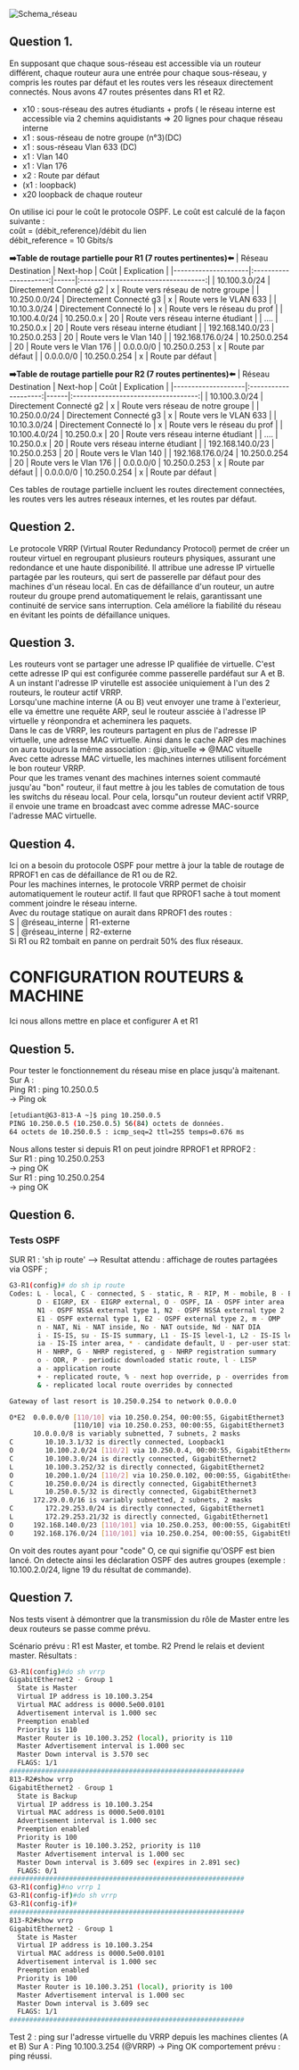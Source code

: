 ![Schema_réseau](https://github.com/user-attachments/assets/5e61bb51-a505-4fce-84ee-2fad75b33793)

 ## Question 1.
 
En supposant que chaque sous-réseau est accessible via un routeur différent, chaque routeur aura une entrée pour chaque sous-réseau, y compris les routes par défaut et les routes vers les réseaux directement connectés.
Nous avons 47 routes présentes dans R1 et R2.
- x10 : sous-réseau des autres étudiants + profs ( le réseau interne est accessible via 2 chemins aquidistants => 20 lignes pour chaque réseau interne
- x1 : sous-réseau de notre groupe (n°3)(DC)
- x1 : sous-réseau Vlan 633 (DC)
- x1 : Vlan 140
- x1 : Vlan 176
- x2 : Route par défaut
- (x1 : loopback)
- x20 loopback de chaque routeur 
  
On utilise ici pour le coût le protocole OSPF. Le coût est calculé de la façon suivante :  
coût = (débit_reference)/débit du lien   
débit_reference = 10 Gbits/s

**__➡️Table de routage partielle pour R1 (7 routes pertinentes)⬅️__**
| Réseau Destination  | Next-hop               | Coût | Explication                         |
|---------------------|:---------------------:|------|:-----------------------------------:|
| 10.100.3.0/24      | Directement Connecté g2  |  x  | Route vers réseau de notre groupe |
| 10.250.0.0/24      | Directement Connecté g3  | x    | Route vers le VLAN 633            |
| 10.10.3.0/24       | Directement Connecté lo  | x    | Route vers le réseau du prof       |
| 10.100.4.0/24      | 10.250.0.x             | 20    | Route vers réseau interne étudiant |
|      ....          | 10.250.0.x             | 20    | Route vers réseau interne étudiant |
| 192.168.140.0/23   | 10.250.0.253           | 20    | Route vers le Vlan 140             |
| 192.168.176.0/24   | 10.250.0.254           | 20    | Route vers le Vlan 176             |
| 0.0.0.0/0          | 10.250.0.253           | x     | Route par défaut                   |
| 0.0.0.0/0          | 10.250.0.254           | x     | Route par défaut                   |



**__➡️Table de routage partielle pour R2 (7 routes pertinentes)⬅️__**
| Réseau Destination | Next-hop              | Coût | Explication                         |
|--------------------|:--------------------:|------|:-----------------------------------:|
| 10.100.3.0/24      | Directement Connecté g2  |  x  | Route vers réseau de notre groupe |
| 10.250.0.0/24      | Directement Connecté g3  | x    | Route vers le VLAN 633            |
| 10.10.3.0/24       | Directement Connecté lo  | x    | Route vers le réseau du prof       |
| 10.100.4.0/24      | 10.250.0.x             | 20    | Route vers réseau interne étudiant |
|      ....          | 10.250.0.x             | 20    | Route vers réseau interne étudiant |
| 192.168.140.0/23   | 10.250.0.253           | 20    | Route vers le Vlan 140             |
| 192.168.176.0/24   | 10.250.0.254           | 20    | Route vers le Vlan 176             |
| 0.0.0.0/0          | 10.250.0.253           | x     | Route par défaut                   |
| 0.0.0.0/0          | 10.250.0.254           | x     | Route par défaut                   |

Ces tables de routage partielle incluent les routes directement connectées, les routes vers les autres réseaux internes, et les routes par défaut.

## Question 2.

Le protocole VRRP (Virtual Router Redundancy Protocol) permet de créer un routeur virtuel en regroupant plusieurs routeurs physiques, assurant une redondance et une haute disponibilité. Il attribue une adresse IP virtuelle partagée par les routeurs, qui sert de passerelle par défaut pour des machines d'un réseau local. En cas de défaillance d'un routeur, un autre routeur du groupe prend automatiquement le relais, garantissant une continuité de service sans interruption. Cela améliore la fiabilité du réseau en évitant les points de défaillance uniques.

## Question 3.
Les routeurs vont se partager une adresse IP qualifiée de virtuelle. C'est cette adresse IP qui est configurée comme passerelle pardéfaut sur A et B.  
A un instant l'adresse IP virutelle est associée uniquiement à l'un des 2 routeurs, le routeur actif VRRP.  
Lorsqu'une machine interne (A ou B) veut envoyer une trame à l'exterieur, elle va émettre une requête ARP, seul le routeur assciée à l'adresse IP virtuelle y réonpondra et acheminera les paquets.  
Dans le cas de VRRP, les routeurs partagent en plus de l'adresse IP virtuelle, une adresse MAC virtuelle. Ainsi dans le cache ARP des machines on aura toujours la même association : @ip_vituelle => @MAC vituelle   
Avec cette adresse MAC virtuelle, les machines internes utilisent forcément le bon routeur VRRP.  
Pour que les trames venant des machines internes soient commauté jusqu'au "bon" routeur, il faut mettre à jou les tables de comutation de tous les switchs du réseau local. Pour cela, lorsqu"un routeur devient actif VRRP, il envoie une trame en broadcast avec comme adresse MAC-source l'adresse MAC virtuelle.

## Question 4.

Ici on a besoin du protocole OSPF pour mettre à jour la table de routage de RPROF1 en cas de défaillance de R1 ou de R2.  
Pour les machines internes, le protocole VRRP permet de choisir automatiquement le routeur actif. Il faut que RPROF1 sache à tout moment comment joindre le réseau interne.   
Avec du routage statique on aurait dans RPROF1 des routes :   
S | @réseau_interne | R1-externe   
S | @réseau_interne | R2-externe  
Si R1 ou R2 tombait en panne on perdrait 50% des flux réseaux.

# CONFIGURATION ROUTEURS & MACHINE
Ici nous allons mettre en place et configurer A et R1

## Question 5.
Pour tester le fonctionnement du réseau mise en place jusqu'à maitenant.  
Sur A :  
Ping R1 : ping 10.250.0.5  
-> Ping ok   
```bash
[etudiant@G3-813-A ~]$ ping 10.250.0.5
PING 10.250.0.5 (10.250.0.5) 56(84) octets de données.
64 octets de 10.250.0.5 : icmp_seq=2 ttl=255 temps=0.676 ms
```
Nous allons tester si depuis R1 on peut joindre RPROF1 et RPROF2 :    
Sur R1 : ping 10.250.0.253  
-> ping OK  
Sur R1 : ping 10.250.0.254  
-> ping OK   

## Question 6.

### Tests OSPF
SUR R1 :
'sh ip route' --> Resultat attendu : affichage de routes partagées via OSPF ;
```bash
G3-R1(config)# do sh ip route
Codes: L - local, C - connected, S - static, R - RIP, M - mobile, B - BGP
       D - EIGRP, EX - EIGRP external, O - OSPF, IA - OSPF inter area
       N1 - OSPF NSSA external type 1, N2 - OSPF NSSA external type 2
       E1 - OSPF external type 1, E2 - OSPF external type 2, m - OMP
       n - NAT, Ni - NAT inside, No - NAT outside, Nd - NAT DIA
       i - IS-IS, su - IS-IS summary, L1 - IS-IS level-1, L2 - IS-IS level-2
       ia - IS-IS inter area, * - candidate default, U - per-user static route
       H - NHRP, G - NHRP registered, g - NHRP registration summary
       o - ODR, P - periodic downloaded static route, l - LISP
       a - application route
       + - replicated route, % - next hop override, p - overrides from PfR
       & - replicated local route overrides by connected

Gateway of last resort is 10.250.0.254 to network 0.0.0.0

O*E2  0.0.0.0/0 [110/10] via 10.250.0.254, 00:00:55, GigabitEthernet3
                [110/10] via 10.250.0.253, 00:00:55, GigabitEthernet3
      10.0.0.0/8 is variably subnetted, 7 subnets, 2 masks
C        10.10.3.1/32 is directly connected, Loopback1
O        10.100.2.0/24 [110/2] via 10.250.0.4, 00:00:55, GigabitEthernet3
C        10.100.3.0/24 is directly connected, GigabitEthernet2
L        10.100.3.252/32 is directly connected, GigabitEthernet2
O        10.200.1.0/24 [110/2] via 10.250.0.102, 00:00:55, GigabitEthernet3
C        10.250.0.0/24 is directly connected, GigabitEthernet3
L        10.250.0.5/32 is directly connected, GigabitEthernet3
      172.29.0.0/16 is variably subnetted, 2 subnets, 2 masks
C        172.29.253.0/24 is directly connected, GigabitEthernet1
L        172.29.253.21/32 is directly connected, GigabitEthernet1
O     192.168.140.0/23 [110/101] via 10.250.0.253, 00:00:55, GigabitEthernet3
O     192.168.176.0/24 [110/101] via 10.250.0.254, 00:00:55, GigabitEthernet3
```
On voit des routes ayant pour "code" O, ce qui signifie qu'OSPF est bien lancé. On detecte ainsi les déclaration OSPF des autres groupes (exemple : 10.100.2.0/24, ligne 19 du résultat de commande).


## Question 7.

Nos tests visent à démontrer que la transmission du rôle de Master entre les deux routeurs se passe comme prévu.

Scénario prévu : R1 est Master, et tombe. R2 Prend le relais et devient master.
Résultats :
```bash
G3-R1(config)#do sh vrrp
GigabitEthernet2 - Group 1
  State is Master
  Virtual IP address is 10.100.3.254
  Virtual MAC address is 0000.5e00.0101
  Advertisement interval is 1.000 sec
  Preemption enabled
  Priority is 110
  Master Router is 10.100.3.252 (local), priority is 110
  Master Advertisement interval is 1.000 sec
  Master Down interval is 3.570 sec
  FLAGS: 1/1
###########################################################
813-R2#show vrrp
GigabitEthernet2 - Group 1
  State is Backup
  Virtual IP address is 10.100.3.254
  Virtual MAC address is 0000.5e00.0101
  Advertisement interval is 1.000 sec
  Preemption enabled
  Priority is 100
  Master Router is 10.100.3.252, priority is 110
  Master Advertisement interval is 1.000 sec
  Master Down interval is 3.609 sec (expires in 2.891 sec)
  FLAGS: 0/1
###########################################################
G3-R1(config)#no vrrp 1
G3-R1(config-if)#do sh vrrp
G3-R1(config-if)#
###########################################################
813-R2#show vrrp
GigabitEthernet2 - Group 1
  State is Master
  Virtual IP address is 10.100.3.254
  Virtual MAC address is 0000.5e00.0101
  Advertisement interval is 1.000 sec
  Preemption enabled
  Priority is 100
  Master Router is 10.100.3.251 (local), priority is 100
  Master Advertisement interval is 1.000 sec
  Master Down interval is 3.609 sec
  FLAGS: 1/1
###########################################################
```

Test 2 : ping sur l'adresse virtuelle du VRRP depuis les machines clientes (A et B)
Sur A : Ping 10.100.3.254 (@VRRP)
-> Ping OK 
comportement prévu : ping réussi.
